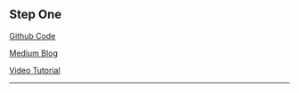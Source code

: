 ## Step One

[Github Code](https://github.com/vijayshukla30/grapesjs-example-html/tree/ab78eddf78362d373614130b6a2544f850938246) 

[Medium Blog](https://vshukla684.medium.com/create-your-own-webpge-website-builder-8d77097585f8) 

[Video Tutorial](https://youtu.be/rzdBImhhMa) 

---
